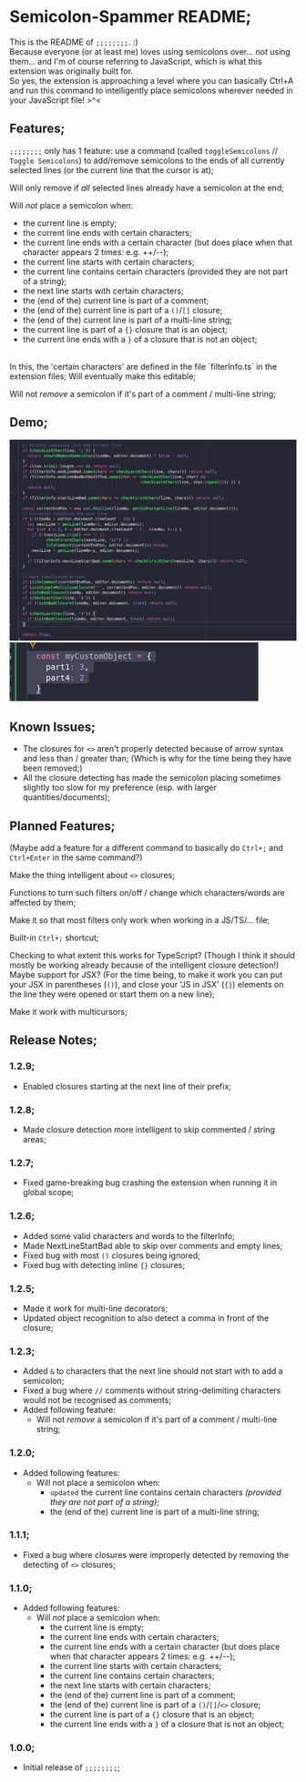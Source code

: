 # Semicolon-Spammer README;

This is the README of `;;;;;;;;`. :) <br>
Because everyone (or at least me) loves using semicolons over... *not* using them... and I'm of course referring to JavaScript, which is what this extension was originally built for. <br>
So yes, the extension is approaching a level where you can basically Ctrl+A and run this command to intelligently place semicolons wherever needed in your JavaScript file! >^<

## Features;

`;;;;;;;;` only has 1 feature: use a command (called `toggleSemicolons` // `Toggle Semicolons`) to add/remove semicolons to the ends of all currently selected lines (or the current line that the cursor is at);

Will only remove if *all* selected lines already have a semicolon at the end;

Will *not* place a semicolon when:
- the current line is empty;
- the current line ends with certain characters;
- the current line ends with a certain character (but does place when that character appears 2 times: e.g. ++/--);
- the current line starts with certain characters;
- the current line contains certain characters (provided they are not part of a string);
- the next line starts with certain characters;
- the (end of the) current line is part of a comment;
- the (end of the) current line is part of a `()`/`[]` closure;
- the (end of the) current line is part of a multi-line string;
- the current line is part of a `{}` closure that is an object;
- the current line ends with a `}` of a closure that is not an object;
<br>
In this, the 'certain characters' are defined in the file `filterInfo.ts` in the extension files;
Will eventually make this editable; <br>

Will not *remove* a semicolon if it's part of a comment / multi-line string;

## Demo;

![gif-1](readme-images/semicolon-spammer-1.gif)
![gif-2](readme-images/semicolon-spammer-2.gif)

## Known Issues;

- The closures for `<>` aren't properly detected because of arrow syntax and less than / greater than;
(Which is why for the time being they have been removed;)
- All the closure detecting has made the semicolon placing sometimes slightly too slow for my preference (esp. with larger quantities/documents);

## Planned Features;

(Maybe add a feature for a different command to basically do `Ctrl+;` and `Ctrl+Enter` in the same command?)

Make the thing intelligent about `<>` closures;

Functions to turn such filters on/off / change which characters/words are affected by them;

Make it so that most filters only work when working in a JS/TS/... file;

Built-in `Ctrl+;` shortcut;

Checking to what extent this works for TypeScript? (Though I think it should mostly be working already because of the intelligent closure detection!)
Maybe support for JSX? (For the time being, to make it work you can put your JSX in parentheses (`()`), and close your 'JS in JSX' (`{}`) elements on the line they were opened or start them on a new line);

Make it work with multicursors;

## Release Notes;

### 1.2.9;

- Enabled closures starting at the next line of their prefix;

### 1.2.8;

- Made closure detection more intelligent to skip commented / string areas;

### 1.2.7;

- Fixed game-breaking bug crashing the extension when running it in global scope;

### 1.2.6;

- Added some valid characters and words to the filterInfo;
- Made NextLineStartBad able to skip over comments and empty lines;
- Fixed bug with most `()` closures being ignored;
- Fixed bug with detecting inline `{}` closures;

### 1.2.5;

- Made it work for multi-line decorators; <br>
- Updated object recognition to also detect a comma in front of the closure;

### 1.2.3;

- Added `&` to characters that the next line should not start with to add a semicolon; <br>
- Fixed a bug where `//` comments without string-delimiting characters would not be recognised as comments; <br>
- Added following feature:
  - Will not *remove* a semicolon if it's part of a comment / multi-line string;

### 1.2.0;

- Added following features:
  - Will not place a semicolon when:
    - `updated` the current line contains certain characters *(provided they are not part of a string)*;
    - the (end of the) current line is part of a multi-line string;

### 1.1.1;

- Fixed a bug where closures were improperly detected by removing the detecting of `<>` closures;

### 1.1.0;

- Added following features:
  - Will *not* place a semicolon when:
    - the current line is empty;
    - the current line ends with certain characters;
    - the current line ends with a certain character (but does place when that character appears 2 times: e.g. ++/--);
    - the current line starts with certain characters;
    - the current line contains certain characters;
    - the next line starts with certain characters;
    - the (end of the) current line is part of a comment;
    - the (end of the) current line is part of a `()`/`[]`/`<>` closure;
    - the current line is part of a `{}` closure that is an object;
    - the current line ends with a `}` of a closure that is not an object;

### 1.0.0;

- Initial release of `;;;;;;;;`;
